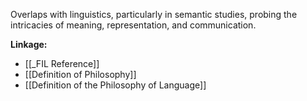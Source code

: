 Overlaps with linguistics, particularly in semantic studies, probing the intricacies of meaning, representation, and communication.

**Linkage:**
- [[_FIL Reference]]
- [[Definition of Philosophy]]
- [[Definition of the Philosophy of Language]]